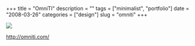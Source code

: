 +++
title = "OmniTI"
description = ""
tags = ["minimalist", "portfolio"]
date = "2008-03-26"
categories = ["design"]
slug = "omniti"
+++


 

  <div id="screens-thumbs" class="clearfix">
    <div class="txt-center" id="design-submission"><a href="http://omniti.com/"><img id='bluga-thumbnail-771' class='bluga-thumbnail large' src='//media.konigi.com/bluga/
wt47f2757d6f142.jpg'/></a></div>  
  </div>   
<p><a href="http://omniti.com/">http://omniti.com/</a></p>




